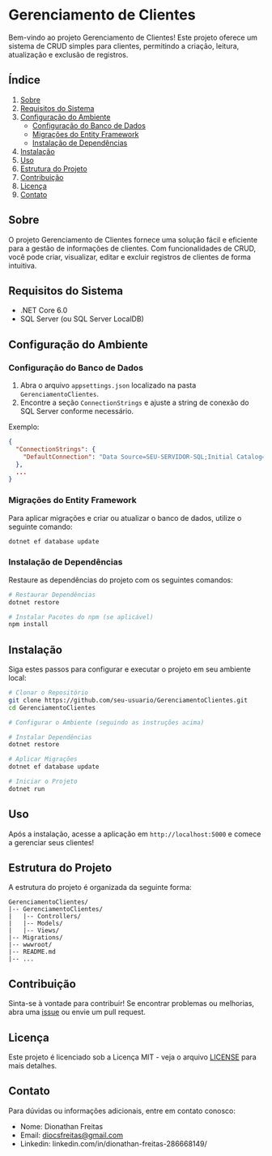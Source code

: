 # Gerenciamento de Clientes

Bem-vindo ao projeto Gerenciamento de Clientes! Este projeto oferece um sistema de CRUD simples para clientes, permitindo a criação, leitura, atualização e exclusão de registros.

## Índice

1. [Sobre](#sobre)
2. [Requisitos do Sistema](#requisitos-do-sistema)
3. [Configuração do Ambiente](#configuração-do-ambiente)
   - [Configuração do Banco de Dados](#configuração-do-banco-de-dados)
   - [Migrações do Entity Framework](#migrações-do-entity-framework)
   - [Instalação de Dependências](#instalação-de-dependências)
4. [Instalação](#instalação)
5. [Uso](#uso)
6. [Estrutura do Projeto](#estrutura-do-projeto)
7. [Contribuição](#contribuição)
8. [Licença](#licença)
9. [Contato](#contato)

## Sobre

O projeto Gerenciamento de Clientes fornece uma solução fácil e eficiente para a gestão de informações de clientes. Com funcionalidades de CRUD, você pode criar, visualizar, editar e excluir registros de clientes de forma intuitiva.

## Requisitos do Sistema

- .NET Core 6.0
- SQL Server (ou SQL Server LocalDB)

## Configuração do Ambiente

### Configuração do Banco de Dados

1. Abra o arquivo `appsettings.json` localizado na pasta `GerenciamentoClientes`.
2. Encontre a seção `ConnectionStrings` e ajuste a string de conexão do SQL Server conforme necessário.

Exemplo:

```json
{
  "ConnectionStrings": {
    "DefaultConnection": "Data Source=SEU-SERVIDOR-SQL;Initial Catalog=SUA-BASE-DE-DADOS;Integrated Security=True;"
  },
  ...
}
```

### Migrações do Entity Framework

Para aplicar migrações e criar ou atualizar o banco de dados, utilize o seguinte comando:

```bash
dotnet ef database update
```

### Instalação de Dependências

Restaure as dependências do projeto com os seguintes comandos:

```bash
# Restaurar Dependências
dotnet restore

# Instalar Pacotes do npm (se aplicável)
npm install
```

## Instalação

Siga estes passos para configurar e executar o projeto em seu ambiente local:

```bash
# Clonar o Repositório
git clone https://github.com/seu-usuario/GerenciamentoClientes.git
cd GerenciamentoClientes

# Configurar o Ambiente (seguindo as instruções acima)

# Instalar Dependências
dotnet restore

# Aplicar Migrações
dotnet ef database update

# Iniciar o Projeto
dotnet run
```

## Uso

Após a instalação, acesse a aplicação em `http://localhost:5000` e comece a gerenciar seus clientes!

## Estrutura do Projeto

A estrutura do projeto é organizada da seguinte forma:

```plaintext
GerenciamentoClientes/
|-- GerenciamentoClientes/
|   |-- Controllers/
|   |-- Models/
|   |-- Views/
|-- Migrations/
|-- wwwroot/
|-- README.md
|-- ...
```

## Contribuição

Sinta-se à vontade para contribuir! Se encontrar problemas ou melhorias, abra uma [issue](https://github.com/seu-usuario/GerenciamentoClientes/issues) ou envie um pull request.

## Licença

Este projeto é licenciado sob a Licença MIT - veja o arquivo [LICENSE](LICENSE) para mais detalhes.

## Contato

Para dúvidas ou informações adicionais, entre em contato conosco:

- Nome: Dionathan Freitas
- Email: diocsfreitas@gmail.com
- Linkedin: linkedin.com/in/dionathan-freitas-286668149/
